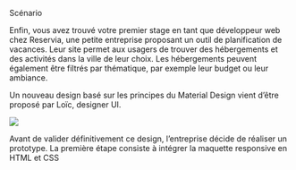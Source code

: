 Scénario

Enfin, vous avez trouvé votre premier stage en tant que développeur web chez Reservia, une petite entreprise proposant un outil de planification de vacances. Leur site permet aux usagers de trouver des hébergements et des activités dans la ville de leur choix. Les hébergements peuvent également être filtrés par thématique, par exemple leur budget ou leur ambiance.

Un nouveau design basé sur les principes du Material Design vient d’être proposé par Loïc, designer UI.


<img src="https://user.oc-static.com/upload/2020/08/24/1598262857804_Maquette%20reservia-min.png"/>

Avant de valider définitivement ce design, l’entreprise décide de réaliser un prototype. La première étape consiste à intégrer la maquette responsive en HTML et CSS
